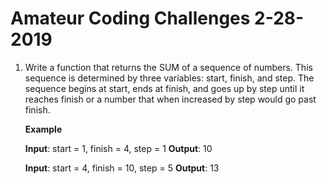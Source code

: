 # Amateur Coding Challenges 2-28-2019

1) Write a function that returns the SUM of a sequence of numbers. This sequence
   is determined by three variables: start, finish, and step. The sequence begins
   at start, ends at finish, and goes up by step until it reaches finish or a number
   that when increased by step would go past finish.

   **Example**

   **Input**: start = 1, finish = 4, step = 1
   **Output**: 10

   **Input**: start = 4, finish = 10, step = 5
   **Output**: 13
